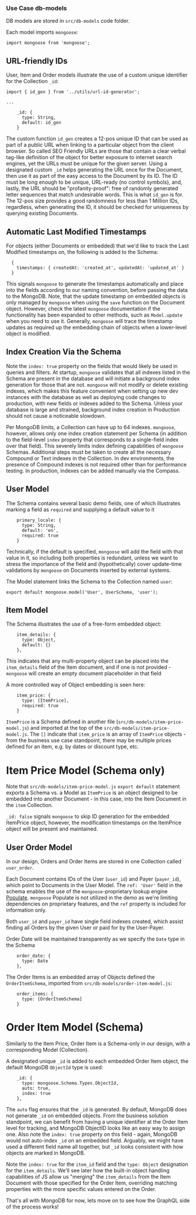 ### Use Case db-models

DB models are stored in `src/db-models` code folder. 

Each model imports `mongoose`:
```
import mongoose from 'mongoose';
```

## URL-friendly IDs

User, Item and Order models illustrate the use of a custom unique identifier for the Collection `_id`:
```
import { id_gen } from '../utils/url-id-generator';

...

    _id: {
      type: String,
      default: id_gen
    }
```

The custom function `id_gen` creates a 12-pos unique ID that can be used as part of a public URL when linking to a particular object from the client browser. So called SEO Friendly URLs are those that contain a clear verbal tag-like definition of the object for better exposure to internet search engines, yet the URLs must be unique for the given server. Using a designated custom `_id` helps generating the URL once for the Document, then use it as part of the easy access to the Document by its ID. The ID must be long enough to be unique, URL-ready (no control symbols), and, lastly, the URL should be "profanity-proof": free of randomly generated letter sequences that match undesirable words. This is what `id_gen` is for. The 12-pos size provides a good randomness for less than 1 Million IDs, regardless, when generating the ID, it should be checked for uniqueness by querying existing Documents.

## Automatic Last Modified Timestamps

For objects (either Documents or embedded) that we'd like to track the Last Modified timestamps on, the following is added to the Schema:
```
  {
    timestamps: { createdAt: 'created_at', updatedAt: 'updated_at' }
  }
```
This signals `mongoose` to generate the timestamps automatically and place into the fields according to our naming convention, before passing the data to the MongoDB. Note, that the update timestamp on embedded objects is only managed by `mongoose` when using the `save` function on the Document object. However, check the latest `mongoose` documentation if the functionality has been expanded to other methods, such as `Model.update` when you need to use it.
Generally, `mongoose` will trace the timestamp updates as required up the embedding chain of objects when a lower-level object is modified.

## Index Creation Via the Schema

Note the `index: true` property on the fields that would likely be used in queries and filters. At startup, `mongoose` validates that all indexes listed in the Schema are present in the database and will initiate a background index generation for those that are not. `mongoose` will not modify or delete existing indexes, which makes this feature convenient when setting up new dev instances with the database as well as deploying code changes to production, with new fields or indexes added to the Schema. Unless your database is large and strained, background index creation in Production should not cause a noticeable slowdown. 

Per MongoDB limits, a Collection can have up to 64 indexes. `mongoose`, however, allows only one index creation statement per Schema (in addition to the field-level `index` property that corresponds to a single-field index over that field). This severely limits index defining capabilities of `mongoose` Schemas. Additional steps must be taken to create all the necessary Compound or Text indexes in the Collection. In dev environments, the presence of Compound indexes is not required other than for performance testing. In production, indexes can be added manually via the Compass. 

## User Model

The Schema contains several basic demo fields, one of which illustrates marking a field as `required` and supplying a default value to it
```
    primary_locale: {
      type: String,
      default: 'en',
      required: true
    }
```
Technically, if the default is specified, `mongoose` will add the field with that value in it, so including both properties is redundant, unless we want to stress the importance of the field and (hypothetically) cover update-time validations by `mongoose` on Documents inserted by external systems.

The Model statement links the Schema to the Collection named `user`:
```
export default mongoose.model('User', UserSchema, 'user');
```

## Item Model

The Schema illustrates the use of a free-form embedded object:
```
    item_details: {
      type: Object,
      default: {}
    },
```
This indicates that any multi-property object can be placed into the `item_details` field of the Item document, and if one is not provided - `mongoose` will create an empty document placeholder in that field

A more controlled way of Object embedding is seen here:
```
    item_price: {
      type: [ItemPrice],
      required: true
    }
```
`ItemPrice` is a Schema defined in another file (`src/db-models/item-price-model.js`) and imported at the top of the `src/db-models/item-price-model.js`. The `[]` indicate that `item_price` is an array of `ItemPrice` objects - from the business use case standpoint, there may be multiple prices defined for an item, e.g. by dates or discount type, etc.

# Item Price Model (Schema only)

Note that `src/db-models/item-price-model.js` `export default` statement exports a Schema vs. a Model as  `ItemPrice` is an object designed to be embedded into another Document - in this case, into the Item Document in the `item` Collection.

`_id: false` signals `mongoose` to skip ID generation for the embedded ItemPrice object, however, the modification timestamps on the ItemPrice object will be present and maintained.

## User Order Model

In our design, Orders and Order Items are stored in one Collection called `user_order`. 

Each Document contains IDs of the User (`user_id`) and Payer (`payer_id`), which point to Documents in the User Model. The `ref: 'User'` field in the schema enables the use of the `mongoose`-proprietary lookup engine [Populate](https://mongoosejs.com/docs/populate.html). `mongoose` Populate is not utilized in the demo as we're limiting dependencies on proprietary features, and the `ref` property is included for information only.

Both `user_id` and `payer_id` have single field indexes created, which assist finding all Orders by the given User or paid for by the User-Payer. 

Order Date will be maintained transparently as we specify the `Date` type in the Schema
```
    order_date: {
      type: Date
    },
```

The Order Items is an embedded array of Objects defined the `OrderItemSchema`, imported from `src/db-models/order-item-model.js`:
```
    order_items: {
      type: [OrderItemSchema]
    }
```

# Order Item Model (Schema)

Similarly to the Item Price, Order Item is a Schema-only in our design, with a corresponding Model (Collection).

A designated unique `_id` is added to each embedded Order Item object, the default MongoDB `ObjectId` type is used:
```
    _id: {
      type: mongoose.Schema.Types.ObjectId,
      auto: true,
      index: true
    },
```
The `auto` flag ensures that the `_id` is generated. By default, MongoDB does not generate `_id` on embedded objects. From the business solution standpoint, we can benefit from having a unique identifier at the Order Item level for tracking, and MongoDB ObjectID looks like an easy way to assign one. Also note the `index: true` property on this field - again, MongoDB would not auto-index `_id` on an embedded field. Arguably, we might have used a different field name all together, but `_id` looks consistent with how objects are marked in MongoDB.

Note the `index: true` for the `item_id` field and the `type: Object` designation for the `item_details`. We'll see later how the built-in object handling capabilities of JS allow us "merging" the `item_details` from the Item Document with those specified for the Order Item, overriding matching properties with the more specific values entered on the Order.

That's all with MongoDB for now, lets move on to see how the GraphQL side of the process works!